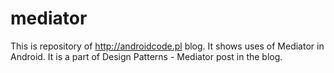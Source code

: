 # mediator

This is repository of http://androidcode.pl blog. It shows uses of Mediator in Android. It is a part of Design Patterns - Mediator post in the blog.
